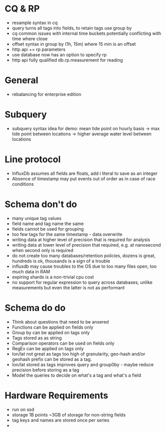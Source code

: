 # CQ & RP
* resample syntax in cq
* query turns all tags into fields, to retain tags use group by
* cq common issues with internal time buckets potentially conflicting with time where close
* offset syntax in group by (1h, 15m) where 15 min is an offset
* http api += rp parameters
* use database now has an option to specify rp
* http api fully qualified db.rp.measurement for reading

# General
* rebalancing for enterprise edition

# Subquery
* subquery syntax idea for demo: mean tide point on hourly basis -> max tide point between locations -> higher average water level between locations

# Line protocol
* InfluxDb assumes all fields are floats, add i literal to save as an integer
* Absence of timestamp may put events out of order as in case of race conditions

# Schema don't do
* many unique tag values
* field name and tag name the same
* fields cannot be used for grouping
* too few tags for the same timestamp - data overwrite
* writing data at higher level of precision that is required for analysis
* writing data at lower level of precision that required, e.g. at nanosecond when second only is required
* do not create too many databases/retention policies, dozens is great, hundreds is ok, thousands is a sign of a trouble
* influxdb may cause troubles to the OS due to too many files open, too much data in RAM
* expiring shards is a non-trivial cpu cost
* no support for regular expression to query across databases, unlike measurements but even the latter is not as performant

# Schema do do
* Think about questions that need to be ansered
* Functions can be applied on fields only
* Group by can be applied on tags only
* Tags stored as as string
* Comparison operators can be used on fields only
* RegEx can be applied on tags only
* lon/lat not great as tags too high of granularity, geo-hash and/or geohash prefix can be stored as a tag.
* lon/lat stored as tags improves query and group0by - maybe reduce precision before storing as a tag
* Model the queries to decide on what's a tag and what's a field

# Hardware Requirements
* run on ssd
* storage 1B points ~3GB of storage for non-string fields
* tag keys and names are stored once per series
* 

